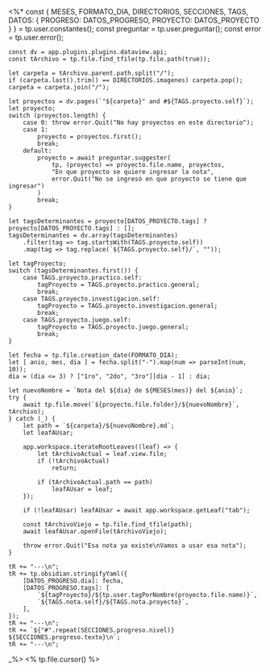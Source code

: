<%*
    const { MESES, FORMATO_DIA, DIRECTORIOS, SECCIONES, TAGS, DATOS: { 
        PROGRESO: DATOS_PROGRESO, PROYECTO: DATOS_PROYECTO
    } } = tp.user.constantes();
    const preguntar = tp.user.preguntar();
    const error = tp.user.error();

    const dv = app.plugins.plugins.dataview.api;
    const tArchivo = tp.file.find_tfile(tp.file.path(true));

    let carpeta = tArchivo.parent.path.split("/");
    if (carpeta.last().trim() == DIRECTORIOS.imagenes) carpeta.pop();
    carpeta = carpeta.join("/");

    let proyectos = dv.pages(`"${carpeta}" and #${TAGS.proyecto.self}`);
    let proyecto;
    switch (proyectos.length) {
        case 0: throw error.Quit("No hay proyectos en este directorio");
        case 1: 
            proyecto = proyectos.first();
            break;
        default: 
            proyecto = await preguntar.suggester(
                tp, (proyecto) => proyecto.file.name, proyectos,
                "En que proyecto se quiere ingresar la nota",
                error.Quit("No se ingresó en que proyecto se tiene que ingresar")
            )
            break;
    }

    let tagsDeterminantes = proyecto[DATOS_PROYECTO.tags] ? proyecto[DATOS_PROYECTO.tags] : [];
    tagsDeterminantes = dv.array(tagsDeterminantes)
        .filter(tag => tag.startsWith(TAGS.proyecto.self))
        .map(tag => tag.replace(`${TAGS.proyecto.self}/`, ""));

    let tagProyecto;
    switch (tagsDeterminantes.first()) {
        case TAGS.proyecto.practico.self:
            tagProyecto = TAGS.proyecto.practico.general;
            break;
        case TAGS.proyecto.investigacion.self:
            tagProyecto = TAGS.proyecto.investigacion.general;
            break;
        case TAGS.proyecto.juego.self:
            tagProyecto = TAGS.proyecto.juego.general;
            break;
    }

    let fecha = tp.file.creation_date(FORMATO_DIA);
    let [ anio, mes, dia ] = fecha.split("-").map(num => parseInt(num, 10));
    dia = (dia <= 3) ? ["1ro", "2do", "3ro"][dia - 1] : dia;

    let nuevoNombre = `Nota del ${dia} de ${MESES(mes)} del ${anio}`;
    try {
        await tp.file.move(`${proyecto.file.folder}/${nuevoNombre}`, tArchivo);
    } catch (_) {
        let path = `${carpeta}/${nuevoNombre}.md`;
        let leafAUsar;

        app.workspace.iterateRootLeaves((leaf) => {
            let tArchivoActual = leaf.view.file;
            if (!tArchivoActual)
                return;

            if (tArchivoActual.path == path)
                leafAUsar = leaf;
        });

        if (!leafAUsar) leafAUsar = await app.workspace.getLeaf("tab");

        const tArchivoViejo = tp.file.find_tfile(path);
        await leafAUsar.openFile(tArchivoViejo);

        throw error.Quit("Esa nota ya existe\nVamos a usar esa nota");
    }

    tR += "---\n";
    tR += tp.obsidian.stringifyYaml({
        [DATOS_PROGRESO.dia]: fecha,
        [DATOS_PROGRESO.tags]: [ 
            `${tagProyecto}/${tp.user.tagPorNombre(proyecto.file.name)}`,
            `${TAGS.nota.self}/${TAGS.nota.proyecto}`,
        ],
    });
    tR += "---\n";
    tR += `${"#".repeat(SECCIONES.progreso.nivel)} ${SECCIONES.progreso.texto}\n`;
    tR += "---\n";
_%>
<% tp.file.cursor() %>